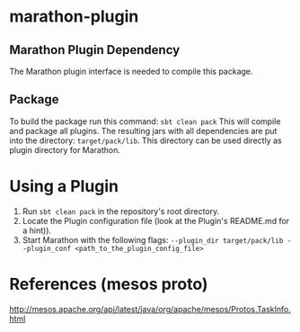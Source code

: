 # marathon-plugin

## Marathon Plugin Dependency

The Marathon plugin interface is needed to compile this package.

## Package

To build the package run this command:
`sbt clean pack`
This will compile and package all plugins.
The resulting jars with all dependencies are put into the directory: `target/pack/lib`.
This directory can be used directly as plugin directory for Marathon.

# Using a Plugin
1. Run `sbt clean pack` in the repository's root directory.
2. Locate the Plugin configuration file (look at the Plugin's README.md for a hint)).
3. Start Marathon with the following flags: `--plugin_dir target/pack/lib --plugin_conf <path_to_the_plugin_config_file>`

# References (mesos proto)
http://mesos.apache.org/api/latest/java/org/apache/mesos/Protos.TaskInfo.html
